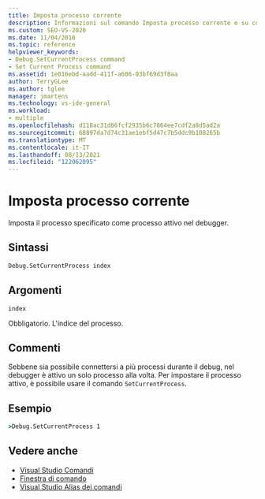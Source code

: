 ```yaml
---
title: Imposta processo corrente
description: Informazioni sul comando Imposta processo corrente e su come imposta il processo specificato come processo attivo nel debugger.
ms.custom: SEO-VS-2020
ms.date: 11/04/2016
ms.topic: reference
helpviewer_keywords:
- Debug.SetCurrentProcess command
- Set Current Process command
ms.assetid: 1e016ebd-aadd-411f-a606-03bf69d3f8aa
author: TerryGLee
ms.author: tglee
manager: jmartens
ms.technology: vs-ide-general
ms.workload:
- multiple
ms.openlocfilehash: d118ac31d86fcf2935b6c7864ee7cdf2a8d5ad2a
ms.sourcegitcommit: 68897da7d74c31ae1ebf5d47c7b5ddc9b108265b
ms.translationtype: MT
ms.contentlocale: it-IT
ms.lasthandoff: 08/13/2021
ms.locfileid: "122062095"
---
```

# <a name="set-current-process"></a>Imposta processo corrente
Imposta il processo specificato come processo attivo nel debugger.

## <a name="syntax"></a>Sintassi

```cmd
Debug.SetCurrentProcess index
```

## <a name="arguments"></a>Argomenti
`index`

Obbligatorio. L'indice del processo.

## <a name="remarks"></a>Commenti
Sebbene sia possibile connettersi a più processi durante il debug, nel debugger è attivo un solo processo alla volta. Per impostare il processo attivo, è possibile usare il comando `SetCurrentProcess`.

## <a name="example"></a>Esempio

```cmd
>Debug.SetCurrentProcess 1
```

## <a name="see-also"></a>Vedere anche

- [Visual Studio Comandi](../../ide/reference/visual-studio-commands.md)
- [Finestra di comando](../../ide/reference/command-window.md)
- [Visual Studio Alias dei comandi](../../ide/reference/visual-studio-command-aliases.md)
